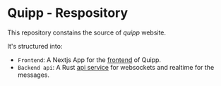# Quipp - Respository

This repository constains the source of *quipp* website.

It's structured into:

- `Frontend`: A Nextjs App for the [frontend](./frontend/README.md) of Quipp.
- `Backend api`: A Rust [api service](./backend-service/README.md) for websockets and realtime for the messages.
